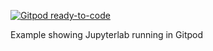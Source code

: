 [![Gitpod ready-to-code](https://img.shields.io/badge/Gitpod-ready--to--code-blue?logo=gitpod)](https://gitpod.io/#https://github.com/tekumara/gitpod-jupyter)

Example showing Jupyterlab running in Gitpod